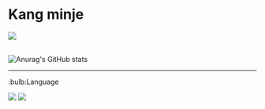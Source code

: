 <h1>Kang minje</h1>
  <a href="https://hits.seeyoufarm.com"><img src="https://hits.seeyoufarm.com/api/count/incr/badge.svg?url=https%3A%2F%2Fgithub.com%2Fhsem4717&count_bg=%23000000&title_bg=%23000000&icon=github.svg&icon_color=%23E7E7E7&title=github&edge_flat=true"/></a>
    
        
<br> 
<br>

![Anurag's GitHub stats](https://github-readme-stats.vercel.app/api?username=hsem4717&show_icons=true&theme=radical) 


<hr>
:bulb:Language  

<img src="https://img.shields.io/badge/Java-007396?style=for-the-badge&logo=java&logoColor=white"> <img src="https://img.shields.io/badge/Spring-6DB33F?style=for-the-badge&logo=Spring&logoColor=white">
<br>

